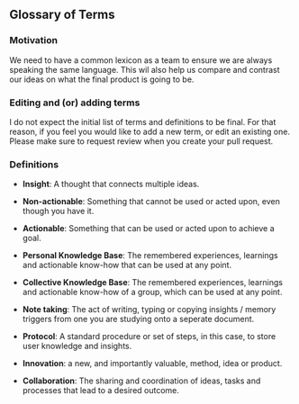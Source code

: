 ## Glossary of Terms

### Motivation
We need to have a common lexicon as a team to ensure we are always speaking the same language. This wil also help us compare and contrast our ideas on what the final product is going to be.

### Editing and (or) adding terms
I do not expect the initial list of terms and definitions to be final. For that reason, if you feel you would like to add a new term, or edit an existing one. Please make sure to request review when you create your pull request.

### Definitions

* **Insight**: A thought that connects multiple ideas.

* **Non-actionable**: Something that cannot be used or acted upon, even though you have it.

* **Actionable**: Something that can be used or acted upon to achieve a goal.

* **Personal Knowledge Base**: The remembered experiences, learnings and actionable know-how that can be used at any point.

* **Collective Knowledge Base**: The remembered experiences, learnings and actionable know-how of a group, which can be used at any point.

* **Note taking**: The act of writing, typing or copying insights / memory triggers from one you are studying onto a seperate document. 

* **Protocol**: A standard procedure or set of steps, in this case, to store user knowledge and insights.

* **Innovation**: a new, and importantly valuable, method, idea or product.

* **Collaboration**: The sharing and coordination of ideas, tasks and processes that lead to a desired outcome.

